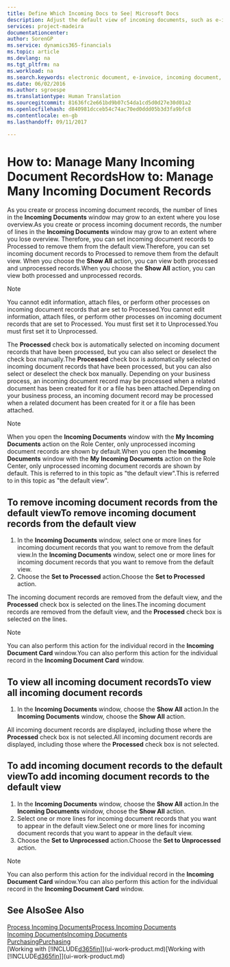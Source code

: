 ```yaml
---
title: Define Which Incoming Docs to See| Microsoft Docs
description: Adjust the default view of incoming documents, such as e-invoices, to improve your overview of processed and unprocessed records.
services: project-madeira
documentationcenter: 
author: SorenGP
ms.service: dynamics365-financials
ms.topic: article
ms.devlang: na
ms.tgt_pltfrm: na
ms.workload: na
ms.search.keywords: electronic document, e-invoice, incoming document, OCR, ecommerce, document exchange, import invoice
ms.date: 06/02/2016
ms.author: sgroespe
ms.translationtype: Human Translation
ms.sourcegitcommit: 81636fc2e661bd9b07c54da1cd5d0d27e30d01a2
ms.openlocfilehash: d840981dcceb54c74ac70ed0ddd05b3d3fa9bfc8
ms.contentlocale: en-gb
ms.lasthandoff: 09/11/2017

---
```

# <a name="how-to-manage-many-incoming-document-records"></a><span data-ttu-id="95ca1-103">How to: Manage Many Incoming Document Records</span><span class="sxs-lookup"><span data-stu-id="95ca1-103">How to: Manage Many Incoming Document Records</span></span>
<span data-ttu-id="95ca1-104">As you create or process incoming document records, the number of lines in the **Incoming Documents** window may grow to an extent where you lose overview.</span><span class="sxs-lookup"><span data-stu-id="95ca1-104">As you create or process incoming document records, the number of lines in the **Incoming Documents** window may grow to an extent where you lose overview.</span></span> <span data-ttu-id="95ca1-105">Therefore, you can set incoming document records to Processed to remove them from the default view.</span><span class="sxs-lookup"><span data-stu-id="95ca1-105">Therefore, you can set incoming document records to Processed to remove them from the default view.</span></span> <span data-ttu-id="95ca1-106">When you choose the **Show All** action, you can view both processed and unprocessed records.</span><span class="sxs-lookup"><span data-stu-id="95ca1-106">When you choose the **Show All** action, you can view both processed and unprocessed records.</span></span>

> [!NOTE]  
>   <span data-ttu-id="95ca1-107">You cannot edit information, attach files, or perform other processes on incoming document records that are set to Processed.</span><span class="sxs-lookup"><span data-stu-id="95ca1-107">You cannot edit information, attach files, or perform other processes on incoming document records that are set to Processed.</span></span> <span data-ttu-id="95ca1-108">You must first set it to Unprocessed.</span><span class="sxs-lookup"><span data-stu-id="95ca1-108">You must first set it to Unprocessed.</span></span>

<span data-ttu-id="95ca1-109">The **Processed** check box is automatically selected on incoming document records that have been processed, but you can also select or deselect the check box manually.</span><span class="sxs-lookup"><span data-stu-id="95ca1-109">The **Processed** check box is automatically selected on incoming document records that have been processed, but you can also select or deselect the check box manually.</span></span> <span data-ttu-id="95ca1-110">Depending on your business process, an incoming document record may be processed when a related document has been created for it or a file has been attached.</span><span class="sxs-lookup"><span data-stu-id="95ca1-110">Depending on your business process, an incoming document record may be processed when a related document has been created for it or a file has been attached.</span></span>

> [!NOTE]  
>   <span data-ttu-id="95ca1-111">When you open the **Incoming Documents** window with the **My Incoming Documents** action on the Role Center, only unprocessed incoming document records are shown by default.</span><span class="sxs-lookup"><span data-stu-id="95ca1-111">When you open the **Incoming Documents** window with the **My Incoming Documents** action on the Role Center, only unprocessed incoming document records are shown by default.</span></span> <span data-ttu-id="95ca1-112">This is referred to in this topic as "the default view".</span><span class="sxs-lookup"><span data-stu-id="95ca1-112">This is referred to in this topic as "the default view".</span></span>

## <a name="to-remove-incoming-document-records-from-the-default-view"></a><span data-ttu-id="95ca1-113">To remove incoming document records from the default view</span><span class="sxs-lookup"><span data-stu-id="95ca1-113">To remove incoming document records from the default view</span></span>
1. <span data-ttu-id="95ca1-114">In the **Incoming Documents** window, select one or more lines for incoming document records that you want to remove from the default view.</span><span class="sxs-lookup"><span data-stu-id="95ca1-114">In the **Incoming Documents** window, select one or more lines for incoming document records that you want to remove from the default view.</span></span>
2. <span data-ttu-id="95ca1-115">Choose the **Set to Processed** action.</span><span class="sxs-lookup"><span data-stu-id="95ca1-115">Choose the **Set to Processed** action.</span></span>

<span data-ttu-id="95ca1-116">The incoming document records are removed from the default view, and the **Processed** check box is selected on the lines.</span><span class="sxs-lookup"><span data-stu-id="95ca1-116">The incoming document records are removed from the default view, and the **Processed** check box is selected on the lines.</span></span>

> [!NOTE]  
>   <span data-ttu-id="95ca1-117">You can also perform this action for the individual record in the **Incoming Document Card** window.</span><span class="sxs-lookup"><span data-stu-id="95ca1-117">You can also perform this action for the individual record in the **Incoming Document Card** window.</span></span>

## <a name="to-view-all-incoming-document-records"></a><span data-ttu-id="95ca1-118">To view all incoming document records</span><span class="sxs-lookup"><span data-stu-id="95ca1-118">To view all incoming document records</span></span>
1. <span data-ttu-id="95ca1-119">In the **Incoming Documents** window, choose the **Show All** action.</span><span class="sxs-lookup"><span data-stu-id="95ca1-119">In the **Incoming Documents** window, choose the **Show All** action.</span></span>

<span data-ttu-id="95ca1-120">All incoming document records are displayed, including those where the **Processed** check box is not selected.</span><span class="sxs-lookup"><span data-stu-id="95ca1-120">All incoming document records are displayed, including those where the **Processed** check box is not selected.</span></span>

## <a name="to-add-incoming-document-records-to-the-default-view"></a><span data-ttu-id="95ca1-121">To add incoming document records to the default view</span><span class="sxs-lookup"><span data-stu-id="95ca1-121">To add incoming document records to the default view</span></span>
1. <span data-ttu-id="95ca1-122">In the **Incoming Documents** window, choose the **Show All** action.</span><span class="sxs-lookup"><span data-stu-id="95ca1-122">In the **Incoming Documents** window, choose the **Show All** action.</span></span>
2. <span data-ttu-id="95ca1-123">Select one or more lines for incoming document records that you want to appear in the default view.</span><span class="sxs-lookup"><span data-stu-id="95ca1-123">Select one or more lines for incoming document records that you want to appear in the default view.</span></span>
3. <span data-ttu-id="95ca1-124">Choose the **Set to Unprocessed** action.</span><span class="sxs-lookup"><span data-stu-id="95ca1-124">Choose the **Set to Unprocessed** action.</span></span>  

> [!NOTE]  
>   <span data-ttu-id="95ca1-125">You can also perform this action for the individual record in the **Incoming Document Card** window.</span><span class="sxs-lookup"><span data-stu-id="95ca1-125">You can also perform this action for the individual record in the **Incoming Document Card** window.</span></span>

## <a name="see-also"></a><span data-ttu-id="95ca1-126">See Also</span><span class="sxs-lookup"><span data-stu-id="95ca1-126">See Also</span></span>
[<span data-ttu-id="95ca1-127">Process Incoming Documents</span><span class="sxs-lookup"><span data-stu-id="95ca1-127">Process Incoming Documents</span></span>](across-process-income-documents.md)  
[<span data-ttu-id="95ca1-128">Incoming Documents</span><span class="sxs-lookup"><span data-stu-id="95ca1-128">Incoming Documents</span></span>](across-income-documents.md)  
[<span data-ttu-id="95ca1-129">Purchasing</span><span class="sxs-lookup"><span data-stu-id="95ca1-129">Purchasing</span></span>](purchasing-manage-purchasing.md)  
<span data-ttu-id="95ca1-130">[Working with [!INCLUDE[d365fin](includes/d365fin_md.md)]](ui-work-product.md)</span><span class="sxs-lookup"><span data-stu-id="95ca1-130">[Working with [!INCLUDE[d365fin](includes/d365fin_md.md)]](ui-work-product.md)</span></span>

